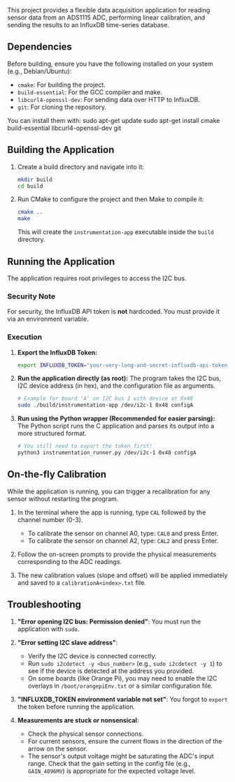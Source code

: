 This project provides a flexible data acquisition application for reading sensor data from an ADS1115 ADC, performing linear calibration, and sending the results to an InfluxDB time-series database.

## Dependencies

Before building, ensure you have the following installed on your system (e.g., Debian/Ubuntu):

- `cmake`: For building the project.
- `build-essential`: For the GCC compiler and make.
- `libcurl4-openssl-dev`: For sending data over HTTP to InfluxDB.
- `git`: For cloning the repository.

You can install them with:
sudo apt-get update
sudo apt-get install cmake build-essential libcurl4-openssl-dev git


## Building the Application

1.  Create a build directory and navigate into it:
    ```bash
    mkdir build
    cd build
    ```

2.  Run CMake to configure the project and then Make to compile it:
    ```bash
    cmake ..
    make
    ```
    This will create the `instrumentation-app` executable inside the `build` directory.

## Running the Application

The application requires root privileges to access the I2C bus.

### **Security Note**
For security, the InfluxDB API token is **not** hardcoded. You must provide it via an environment variable.

### **Execution**

1.  **Export the InfluxDB Token:**
    ```bash
    export INFLUXDB_TOKEN="your-very-long-and-secret-influxdb-api-token"
    ```

2.  **Run the application directly (as root):**
    The program takes the I2C bus, I2C device address (in hex), and the configuration file as arguments.
    ```bash
    # Example for board 'A' on I2C bus 1 with device at 0x48
    sudo ./build/instrumentation-app /dev/i2c-1 0x48 configA
    ```

3.  **Run using the Python wrapper (Recommended for easier parsing):**
    The Python script runs the C application and parses its output into a more structured format.
    ```bash
    # You still need to export the token first!
    python3 instrumentation_runner.py /dev/i2c-1 0x48 configA
    ```

## On-the-fly Calibration

While the application is running, you can trigger a recalibration for any sensor without restarting the program.

1.  In the terminal where the app is running, type `CAL` followed by the channel number (0-3).
    -   To calibrate the sensor on channel A0, type: `CAL0` and press Enter.
    -   To calibrate the sensor on channel A2, type: `CAL2` and press Enter.

2.  Follow the on-screen prompts to provide the physical measurements corresponding to the ADC readings.

3.  The new calibration values (slope and offset) will be applied immediately and saved to a `calibrationA<index>.txt` file.

## Troubleshooting

1.  **"Error opening I2C bus: Permission denied"**:
    You must run the application with `sudo`.

2.  **"Error setting I2C slave address"**:
    -   Verify the I2C device is connected correctly.
    -   Run `sudo i2cdetect -y <bus_number>` (e.g., `sudo i2cdetect -y 1`) to see if the device is detected at the address you provided.
    -   On some boards (like Orange Pi), you may need to enable the I2C overlays in `/boot/orangepiEnv.txt` or a similar configuration file.

3.  **"INFLUXDB_TOKEN environment variable not set"**:
    You forgot to `export` the token before running the application.

4.  **Measurements are stuck or nonsensical**:
    -   Check the physical sensor connections.
    -   For current sensors, ensure the current flows in the direction of the arrow on the sensor.
    -   The sensor's output voltage might be saturating the ADC's input range. Check that the gain setting in the config file (e.g., `GAIN_4096MV`) is appropriate for the expected voltage level.
